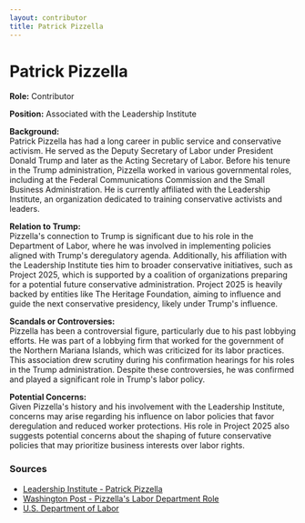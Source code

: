 ```yaml
---
layout: contributor
title: Patrick Pizzella
---
```


# Patrick Pizzella

**Role:** Contributor

**Position:** Associated with the Leadership Institute

**Background:**  
Patrick Pizzella has had a long career in public service and conservative activism. He served as the Deputy Secretary of Labor under President Donald Trump and later as the Acting Secretary of Labor. Before his tenure in the Trump administration, Pizzella worked in various governmental roles, including at the Federal Communications Commission and the Small Business Administration. He is currently affiliated with the Leadership Institute, an organization dedicated to training conservative activists and leaders.

**Relation to Trump:**  
Pizzella's connection to Trump is significant due to his role in the Department of Labor, where he was involved in implementing policies aligned with Trump's deregulatory agenda. Additionally, his affiliation with the Leadership Institute ties him to broader conservative initiatives, such as Project 2025, which is supported by a coalition of organizations preparing for a potential future conservative administration. Project 2025 is heavily backed by entities like The Heritage Foundation, aiming to influence and guide the next conservative presidency, likely under Trump's influence.

**Scandals or Controversies:**  
Pizzella has been a controversial figure, particularly due to his past lobbying efforts. He was part of a lobbying firm that worked for the government of the Northern Mariana Islands, which was criticized for its labor practices. This association drew scrutiny during his confirmation hearings for his roles in the Trump administration. Despite these controversies, he was confirmed and played a significant role in Trump's labor policy.

**Potential Concerns:**  
Given Pizzella's history and his involvement with the Leadership Institute, concerns may arise regarding his influence on labor policies that favor deregulation and reduced worker protections. His role in Project 2025 also suggests potential concerns about the shaping of future conservative policies that may prioritize business interests over labor rights.

### Sources
- [Leadership Institute - Patrick Pizzella](https://leadershipinstitute.org/contactUS/staff/)  
- [Washington Post - Pizzella's Labor Department Role](https://www.washingtonpost.com/business/2020/04/10/labor-secretary-eugene-scalia-faces-blowback-he-curtails-scope-worker-relief-unemployment-crisis/)
- [U.S. Department of Labor](https://www.dol.gov/newsroom/releases/osec/osec20190925)